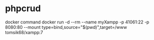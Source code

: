 # phpcrud

docker command
docker run -d --rm --name myXampp -p 41061:22 -p 8080:80 --mount type=bind,source="$(pwd)",target=/www tomsik68/xampp:7
